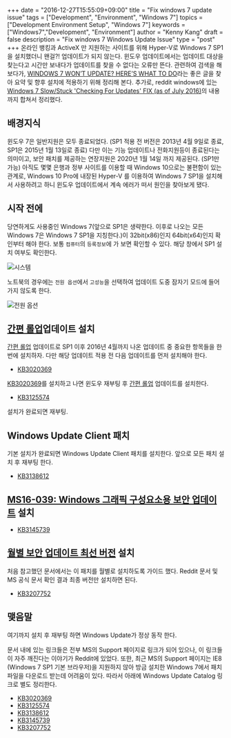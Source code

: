 +++
date = "2016-12-27T15:55:09+09:00"
title = "Fix windows 7 update issue"
tags = ["Development", "Environment", "Windows 7"]
topics = ["Development Environment Setup", "Windows 7"]
keywords = ["Windows7","Development", "Environment"]
author = "Kenny Kang"
draft = false
description = "Fix windows 7 Windows Update Issue"
type = "post"
+++
온라인 뱅킹과 ActiveX 만 지원하는 사이트를 위해 Hyper-V로 Windows 7 SP1을 설치했더니 왠걸?! 업데이트가 되지 않는다. 윈도우 업데이트에서는 업데이트 대상을 찾는다고 시간만 보내다가 업데이트를 찾을 수 없다는 오류만 뜬다.
관련하여 검색을 해 보다가, [WINDOWS 7 WON’T UPDATE? HERE’S WHAT TO DO](http://plugable.com/2016/06/08/windows-7-wont-update-what-to-do/)라는 좋은 글을 찾아 요약 및 향후 설치에 적용하기 위해 정리해 본다.
추가로, reddit windows에 있는 [Windows 7 Slow/Stuck 'Checking For Updates' FIX (as of July 2016)](https://www.reddit.com/r/windows/comments/4tx4s9/windows_7_slowstuck_checking_for_updates_fix_as/)의 내용까지 합쳐서 정리했다.

## 배경지식

윈도우 7은 일반지원은 모두 종료되었다. (SP1 적용 전 버전은 2013년 4월 9일로 종료, SP1은 2015년 1월 13일로 종료) 다만 이는 기능 업데이트나 전화지원등이 종료된다는 의미이고, 보안 패치를 제공하는 연장지원은 2020년 1월 14일 까지 제공된다. (SP1만 가능)
아직도 몇몇 은행과 정부 사이트를 이용할 때 Windows 10으로는 불편함이 있는 관계로, Windows 10 Pro에 내장된 Hyper-V 를 이용하여 Windows 7 SP1을 설치해서 사용하려고 하니 윈도우 업데이트에서 계속 에러가 떠서 원인을 찾아보게 됐다.

## 시작 전에

당연하게도 사용중인 Windows 7(앞으로 SP1은 생략한다. 이후로 나오는 모든 Windows 7은 Windows 7 SP1을 지칭한다.)이 32bit(x86)인지 64bit(x64)인지 확인부터 해야 한다. 보통 ```컴퓨터```의 ```등록정보```에 가 보면 확인할 수 있다. 해당 창에서 SP1 설치 여부도 확인한다.

![시스템](/images/fix_windows_7_update_issue/win7_control_panel_1.png)

노트북의 경우에는 ```전원 옵션```에서 ```고성능```을 선택하여 업데이트 도중 잠자기 모드에 들어가지 않도록 한다.

![전원 옵션](/images/fix_windows_7_update_issue/win7_control_panel_2.png)

## [간편 롤업](https://support.microsoft.com/ko-kr/kb/3125574)업데이트 설치

[간편 롤업](https://support.microsoft.com/ko-kr/kb/3125574) 업데이트로 SP1 이후 2016년 4월까지 나온 업데이트 중 중요한 항목들을 한번에 설치하자. 다만 해당 업데이트 적용 전 다음 업데이트를 먼저 설치해야 한다.

* [KB3020369](https://support.microsoft.com/ko-kr/kb/3020369)

[KB3020369](https://support.microsoft.com/ko-kr/kb/3020369)를 설치하고 나면 윈도우 재부팅 후 [간편 롤업](https://support.microsoft.com/ko-kr/kb/3125574) 업데이트를 설치한다.

* [KB3125574](https://support.microsoft.com/ko-kr/kb/3125574)

설치가 완료되면 재부팅.

## Windows Update Client 패치

기본 설치가 완료되면 Windows Update Client 패치를 설치한다.
앞으로 모든 패치 설치 후 재부팅 한다.

* [KB3138612](https://support.microsoft.com/ko-kr/kb/3138612)

## [MS16-039: Windows 그래픽 구성요소용 보안 업데이트](https://support.microsoft.com/ko-kr/kb/3145739) 설치

* [KB3145739](https://support.microsoft.com/ko-kr/kb/3145739)

## [월별 보안 업데이트 최선 버전](https://support.microsoft.com/ko-kr/kb/3207752) 설치

처음 참고했던 문서에서는 이 패치를 월별로 설치하도록 가이드 했다. Reddit 문서 및 MS 공식 문서 확인 결과 최종 버전만 설치하면 된다.

* [KB3207752](https://support.microsoft.com/ko-kr/kb/3207752)

## 맺음말

여기까지 설치 후 재부팅 하면 Windows Update가 정상 동작 한다.

문서 내에 있는 링크들은 전부 MS의 Support 페이지로 링크가 되어 있으나, 이 링크들이 자주 깨진다는 이야기가 Reddit에 있었다. 또한, 최근 MS의 Support 페이지는 IE8 (Windows 7 SP1 기본 브라우저)을 지원하지 않아 방금 설치한 Windows 7에서 패치 파일을 다운로드 받는데 어려움이 있다. 따라서 아래에 Windows Update Catalog 링크로 별도 정리한다.

* [KB3020369](https://www.catalog.update.microsoft.com/Search.aspx?q=KB3020369)
* [KB3125574](https://www.catalog.update.microsoft.com/Search.aspx?q=KB3125574)
* [KB3138612](https://www.catalog.update.microsoft.com/Search.aspx?q=KB3138612) 
* [KB3145739](https://www.catalog.update.microsoft.com/Search.aspx?q=KB3145739)
* [KB3207752](https://www.catalog.update.microsoft.com/Search.aspx?q=kb3207752)

